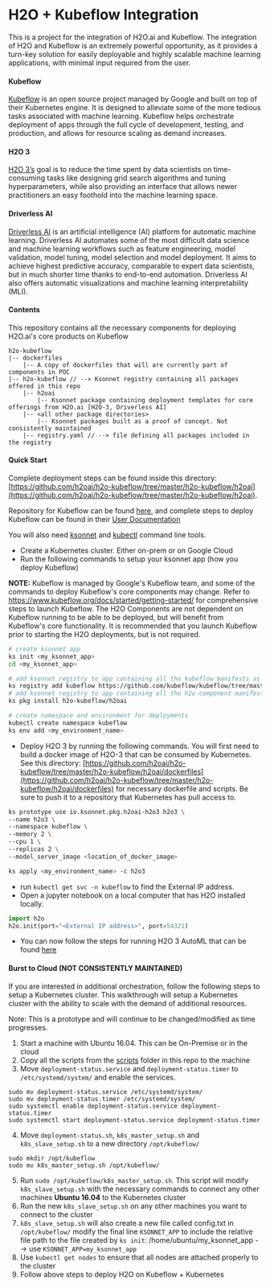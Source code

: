 # H2O + Kubeflow Integration

This is a project for the integration of H2O.ai and Kubeflow. The integration of H2O and Kubeflow is an extremely powerful opportunity, as it provides a turn-key solution for easily deployable and highly scalable machine learning applications, with minimal input required from the user.

#### Kubeflow
[Kubeflow](https://github.com/kubeflow/kubeflow) is an open source project managed by Google and built on top of their Kubernetes engine. It is designed to alleviate some of the more tedious tasks associated with machine learning. Kubeflow helps orchestrate deployment of apps through the full cycle of development, testing, and production, and allows for resource scaling as demand increases.

#### H2O 3
[H2O 3’s](http://docs.h2o.ai/h2o/latest-stable/h2o-docs/index.html) goal is to reduce the time spent by data scientists on time-consuming tasks like designing grid search algorithms and tuning hyperparameters, while also providing an interface that allows newer practitioners an easy foothold into the machine learning space.

#### Driverless AI
[Driverless AI](http://docs.h2o.ai/driverless-ai/latest-stable/docs/userguide/index.html) is an artificial intelligence (AI) platform for automatic machine learning. Driverless AI automates some of the most difficult data science and machine learning workflows such as feature engineering, model validation, model tuning, model selection and model deployment. It aims to achieve highest predictive accuracy, comparable to expert data scientists, but in much shorter time thanks to end-to-end automation. Driverless AI also offers automatic visualizations and machine learning interpretability (MLI).

#### Contents
This repository contains all the necessary components for deploying H2O.ai's core products on Kubeflow

```
h2o-kubeflow
|-- dockerfiles
    |-- A copy of dockerfiles that will are currently part of components in POC
|-- h2o-kubeflow // --> Ksonnet registry containing all packages offered in this repo
    |-- h2oai
        |-- Ksonnet package containing deployment templates for core offerings from H2O.ai [H2O-3, Driverless AI]
    |-- <all other package directories>
        |-- Ksonnet packages built as a proof of concept. Not consistently maintained
    |-- registry.yaml // --> file defining all packages included in the registry
```

#### Quick Start
Complete deployment steps can be found inside this directory: [https://github.com/h2oai/h2o-kubeflow/tree/master/h2o-kubeflow/h2oai](https://github.com/h2oai/h2o-kubeflow/tree/master/h2o-kubeflow/h2oai).

Repository for Kubeflow can be found [here](https://github.com/kubeflow/kubeflow), and complete steps to deploy Kubeflow can be found in their [User Documentation](https://www.kubeflow.org/docs/started/getting-started/)

You will also need [ksonnet](https://ksonnet.io) and [kubectl](https://kubernetes.io/docs/tasks/tools/install-kubectl/) command line tools.

- Create a Kubernetes cluster. Either on-prem or on Google Cloud
- Run the following commands to setup your ksonnet app (how you deploy Kubeflow)

**NOTE:** Kubeflow is managed by Google's Kubeflow team, and some of the commands to deploy Kubeflow's core components may change. Refer to https://www.kubeflow.org/docs/started/getting-started/ for comprehensive steps to launch Kubeflow. The H2O Components are not dependent on Kubeflow running to be able to be deployed, but will benefit from Kubeflow's core functionality. It is recommended that you launch Kubeflow prior to starting the H2O deployments, but is not required.

```bash
# create ksonnet app
ks init <my_ksonnet_app>
cd <my_ksonnet_app>

# add ksonnet registry to app containing all the kubeflow manifests as maintained by Google Kubeflow team
ks registry add kubeflow https://github.com/kubeflow/kubeflow/tree/master/kubeflow
# add ksonnet registry to app containing all the h2o component manifests
ks pkg install h2o-kubeflow/h2oai

# create namespace and environment for deployments
kubectl create namespace kubeflow
ks env add <my_environment_name>
```

- Deploy H2O 3 by running the following commands. You will first need to build a docker image of H2O-3 that can be consumed by Kubernetes. See this directory: [https://github.com/h2oai/h2o-kubeflow/tree/master/h2o-kubeflow/h2oai/dockerfiles](https://github.com/h2oai/h2o-kubeflow/tree/master/h2o-kubeflow/h2oai/dockerfiles) for necessary dockerfile and scripts. Be sure to push it to a repository that Kubernetes has pull access to.

```bash
ks prototype use io.ksonnet.pkg.h2oai-h2o3 h2o3 \
--name h2o3 \
--namespace kubeflow \
--memory 2 \
--cpu 1 \
--replicas 2 \
--model_server_image <location_of_docker_image>

ks apply <my_environment_name> -c h2o3
```
- run `kubectl get svc -n kubeflow` to find the External IP address.
- Open a jupyter notebook on a local computer that has H2O installed locally.

```python
import h2o
h2o.init(port="<External IP address>", port=54321)
```
- You can now follow the steps for running H2O 3 AutoML that can be found [here](http://docs.h2o.ai/h2o/latest-stable/h2o-docs/automl.html)

#### Burst to Cloud (NOT CONSISTENTLY MAINTAINED)

If you are interested in additional orchestration, follow the following steps to setup a Kubernetes cluster. This walkthrough will setup a Kubernetes cluster with the ability to scale with the demand of additional resources.

Note: This is a prototype and will continue to be changed/modified as time progresses.

1. Start a machine with Ubuntu 16.04. This can be On-Premise or in the cloud
2. Copy all the scripts from the [scripts](https://github.com/h2oai/h2o-kubeflow/tree/master/scripts) folder in this repo to the machine
3. Move `deployment-status.service` and `deployment-status.timer` to `/etc/systemd/system/` and enable the services.
 ```
 sudo mv deployment-status.service /etc/systemd/system/
 sudo mv deployment-status.timer /etc/systemd/system/
 sudo systemctl enable deployment-status.service deployment-status.timer
 sudo systemctl start deployment-status.service deployment-status.timer
 ```
4. Move `deployment-status.sh`, `k8s_master_setup.sh` and `k8s_slave_setup.sh` to a new directory `/opt/kubeflow/`
```
sudo mkdir /opt/kubeflow
sudo mv k8s_master_setup.sh /opt/kubeflow/
```
5. Run `sudo /opt/kubeflow/k8s_master_setup.sh`. This script will modify `k8s_slave_setup.sh` with the necessary commands to connect any other machines __Ubuntu 16.04__ to the Kubernetes cluster
6. Run the new `k8s_slave_setup.sh` on any other machines you want to connect to the cluster
7. `k8s_slave_setup.sh` will also create a new file called config.txt in `/opt/kubeflow/` modify the final line `KSONNET_APP` to include the relative file path to the file created by `ks init`: /home/ubuntu/my_ksonnet_app --> use `KSONNET_APP=my_ksonnet_app`
8. Use `kubectl get nodes` to ensure that all nodes are attached properly to the cluster
9. Follow above steps to deploy H2O on Kubeflow + Kubernetes